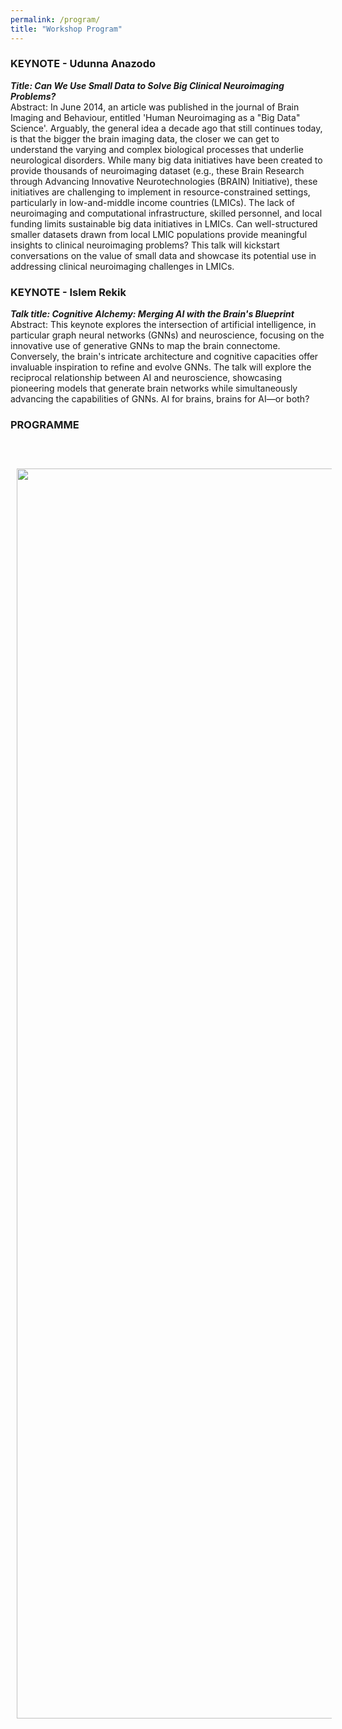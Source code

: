 ```yaml
---
permalink: /program/
title: "Workshop Program"
---
```


### KEYNOTE - Udunna Anazodo

***Title: Can We Use Small Data to Solve Big Clinical Neuroimaging Problems?***
<br>
Abstract: In June 2014, an article was published in the journal of Brain Imaging and Behaviour, entitled 'Human Neuroimaging as a "Big Data" Science'. Arguably, the general idea a decade ago that still continues today, is that the bigger the brain imaging data, the closer we can get to understand the varying and complex biological processes that underlie neurological disorders. While many big data initiatives have been created to provide thousands of neuroimaging dataset (e.g., these Brain Research through Advancing Innovative Neurotechnologies (BRAIN) Initiative), these initiatives are challenging to implement in resource-constrained settings, particularly in low-and-middle income countries (LMICs). The lack of neuroimaging and computational infrastructure, skilled personnel, and local funding limits sustainable big data initiatives in LMICs. Can well-structured smaller datasets drawn from local LMIC populations provide meaningful insights to clinical neuroimaging problems? This talk will kickstart conversations on the value of small data and showcase its potential use in addressing clinical neuroimaging challenges in LMICs. 

### KEYNOTE - Islem Rekik

***Talk title: Cognitive Alchemy: Merging AI with the Brain's Blueprint***
<br>
Abstract: This keynote explores the intersection of artificial intelligence, in particular graph neural networks (GNNs) and neuroscience, focusing on the innovative use of generative GNNs to map the brain connectome. Conversely, the brain's intricate architecture and cognitive capacities offer invaluable inspiration to refine and evolve GNNs. The talk will explore the reciprocal relationship between AI and neuroscience, showcasing pioneering models that generate brain networks while simultaneously advancing the capabilities of GNNs. AI for brains, brains for AI—or both?

### PROGRAMME
<br>
<br>
<img align="left" src="https://mlcnworkshop.github.io/images/WS_pro.png" width="2000 px" style="padding: 10px">
